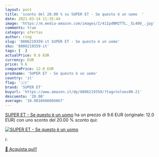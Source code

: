 ```yaml
---
layout: post
title: 'sconto del 20.00 % su SUPER ET - Se questo è un uomo  '
date: 2021-03-14 11:35:44
image: 'https://m.media-amazon.com/images/I/41IpdNM2TTL._SL400_.jpg'
comments: true
category: ofertas
author: ring
slug: '8806219359-it SUPER ET - Se questo è un uomo'
sku: '8806219359-it'
tags: [  ]
actualPrice: 9.6 EUR
currency: EUR
price: 9.6
comparePrice: 12.0 EUR
prodname: 'SUPER ET - Se questo è un uomo'
country: 'it'
flag: '🇮🇹'
brand: 'SUPER ET'
buyurl: 'https://www.amazon.it/dp/8806219359/?tag=tolees00-21'
descuento: '20.00'
average: '10.9816666666667'
---
```


[SUPER ET - Se questo è un uomo](https://www.amazon.it/dp/8806219359/?tag=tolees00-21) ha un prezzo di 9.6 EUR (originale: 12.0 EUR) con uno sconto del 20.00 % sconto qui:

[![SUPER ET - Se questo è un uomo](https://m.media-amazon.com/images/I/41IpdNM2TTL._SL400_.jpg)](https://www.amazon.it/dp/8806219359/?tag=tolees00-21)

ℹ️:


[🛒 Acquista qui!!](https://www.amazon.it/dp/8806219359/?tag=tolees00-21)
